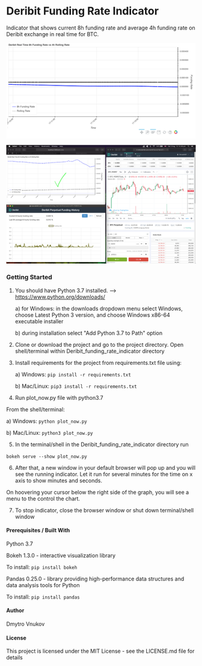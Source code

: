 # Deribit Funding Rate Indicator

Indicator that shows current 8h funding rate and average 4h funding rate on Deribit exchange in real time for BTC.

![](images/indicator_preview.png)

![](images/deribit_funding_rate_screenshot.png)

### Getting Started

1) You should have Python 3.7 installed. --> https://www.python.org/downloads/

   a) for Windows: in the downloads dropdown menu select Windows, choose Latest Python 3 version, and choose Windows x86-64 executable installer
    
   b) during installation select "Add Python 3.7 to Path" option

2) Clone or download the project and go to the project directory. Open shell/terminal within Deribit_funding_rate_indicator directory

3) Install requirements for the project from requirements.txt file using:

   a) Windows: `pip install -r requirements.txt`
    
   b) Mac/Linux: `pip3 install -r requirements.txt`
 
4) Run plot_now.py file with python3.7

From the shell/terminal:
    
   a) Windows: `python plot_now.py`
    
   b) Mac/Linux: `python3 plot_now.py`

5) In the terminal/shell in the Deribit_funding_rate_indicator directory run 

`bokeh serve --show plot_now.py`

6) After that, a new window in your default browser will pop up and you will see the running indicator. Let it run for several
minutes for the time on x axis to show minutes and seconds. 

On hoovering your cursor below the right side of the graph, you will see a menu to the control the chart.

7) To stop indicator, close the browser window or shut down terminal/shell window


#### Prerequisites / Built With

Python 3.7

Bokeh 1.3.0 - interactive visualization library

To install: 
`pip install bokeh`

Pandas 0.25.0 - library providing high-performance data structures and data analysis tools for Python

To install: 
`pip install pandas`

#### Author

Dmytro Vnukov

#### License

This project is licensed under the MIT License - see the LICENSE.md file for details
